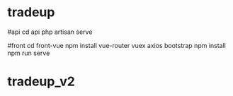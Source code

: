# tradeup
#api
cd api
php artisan serve

#front
cd front-vue
npm install vue-router vuex axios bootstrap
npm install
npm run serve
# tradeup_v2
